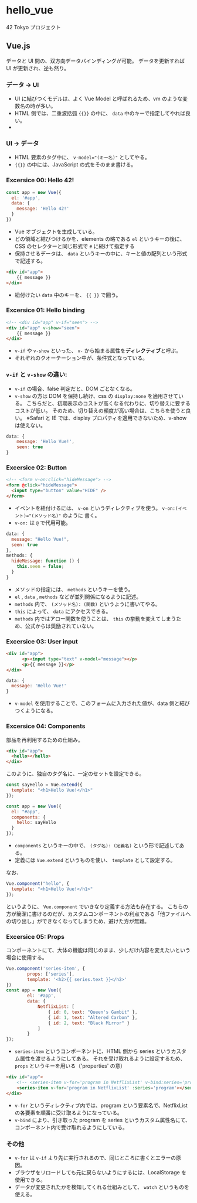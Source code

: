 # hello_vue

42 Tokyo プロジェクト

## Vue.js

データと UI 間の、双方向データバインディングが可能。
データを更新すれば UI が更新され、逆も然り。

### データ → UI

- UI に結びつくモデルは、よく Vue Model と呼ばれるため、vm のような変数名の時が多い。
- HTML 側では、二重波括弧 `{{}}` の中に、 `data` 中のキーで指定してやれば良い。
- 

### UI → データ

- HTML 要素のタグ中に、 `v-model="(キー名)"` としてやる。
- `{{}}` の中には、JavaScript の式をそのまま書ける。

### Excersice 00: Hello 42!

```jsx
const app = new Vue({
  el: '#app',
  data: {
    message: 'Hello 42!'
  }
})
```

- Vue オブジェクトを生成している。
- どの領域と結びつけるかを、elements の略である `el` というキーの後に、CSS のセレクターと同じ形式で `#` に続けて指定する
- 保持させるデータは、 `data` というキーの中に、キーと値の配列という形式で記述する。

```html
<div id="app">
    {{ message }}
</div>
```

- 紐付けたい `data` 中のキーを、 `{{ }}` で囲う。

### Excersice 01: Hello binding

```html
<!-- <div id="app" v-if="seen"> -->
<div id="app" v-show="seen">
    {{ message }}
</div>
```

- `v-if` や `v-show` といった、 `v-` から始まる属性を**ディレクティブ**と呼ぶ。
- それぞれのクオーテーション中が、条件式となっている。

### `v-if` と `v-show` の違い:

- `v-if` の場合、false 判定だと、DOM ごとなくなる。
- `v-show` の方は DOM を保持し続け、css の `display:none` を適用させている。
こちらだと、初期表示のコストが高くなる代わりに、切り替えに要するコストが低い。
そのため、切り替えの頻度が高い場合は、こちらを使うと良い。
※Safari と IE では、display プロパティを適用できないため、v-show は使えない。

```jsx
data: {
	message: 'Hello Vue!',
	seen: true
}
```

### Excersice 02: Button

```html
<!-- <form v-on:click="hideMessage"> -->
<form @click="hideMessage">
  <input type="button" value="HIDE" />
</form>
```

- イベントを紐付けるには、 `v-on` というディレクティブを使う。 `v-on:(イベント)="(メソッド名)"` のように 書く。
- `v-on:` は `@` で代用可能。

```jsx
data: {
  message: "Hello Vue!",
  seen: true
},
methods: {
  hideMessage: function () {
    this.seen = false;
  }
}
```

- メソッドの指定には、 `methods` というキーを使う。
- `el` , `data` , `methods` などが並列関係になるように記述。
- `methods` 内で、 `(メソッド名): (関数)` というように書いてやる。
- `this` によって、 `data` にアクセスできる。
- `methods` 内ではアロー関数を使うことは、 `this` の挙動を変えてしまうため、公式からは奨励されていない。

### Excersice 03: User input

```html
<div id="app">
	  <p><input type="text" v-model="message"></p>
	  <p>{{ message }}</p>
</div>
```

```jsx
data: {
  message: 'Hello Vue!'
}
```

- `v-model` を使用することで、このフォームに入力された値が、data 側と結びつくようになる。

### Excersice 04: Components

部品を再利用するための仕組み。

```html
<div id="app">
  <hello></hello>
</div>
```

このように、独自のタグ名に、一定のセットを設定できる。

```jsx
const sayHello = Vue.extend({
  template: "<h1>Hello Vue!</h1>"
});

const app = new Vue({
  el: "#app",
  components: {
    hello: sayHello
  }
});
```

- `components` というキーの中で、 `(タグ名): (定義名)` という形で記述してある。
- 定義には `Vue.extend` というものを使い、 `template` として設定する。

なお、

```jsx
Vue.component("hello", {
  template: "<h1>Hello Vue!</h1>"
});
```

というように、 `Vue.component` でいきなり定義する方法も存在する。
こちらの方が簡潔に書けるのだが、カスタムコンポーネントの利点である「他ファイルへの切り出し」ができなくなってしまうため、避けた方が無難。

### Excersice 05: Props

コンポーネントにて、大体の機能は同じのまま、少しだけ内容を変えたいという場合に使用する。

```jsx
Vue.component('series-item', {
		props: ['series'],
		template: '<h2>{{ series.text }}</h2>'
})
const app = new Vue({
		el: '#app',
		data: {
			NetflixList: [
				{ id: 0, text: "Queen's Gambit" },
				{ id: 1, text: "Altered Carbon" },
				{ id: 2, text: "Black Mirror" }
			]
		}
});
```

- `series-item` というコンポーネントに、HTML 側から series というカスタム属性を渡せるようにしてある。
それを受け取れるように設定するため、 `props` というキーを用いる（'properties' の意）

```html
<div id="app">
	<!-- <series-item v-for='program in NetflixList' v-bind:series='program'></series-item> -->
	<series-item v-for='program in NetflixList' :series='program'></series-item>
</div>
```

- `v-for` というディレクティブ内では、program という要素名で、NetflixList の各要素を順番に受け取るようになっている。
- `v-bind` により、引き取った program を series というカスタム属性名にて、コンポーネント内で受け取れるようにしている。

### その他

- `v-for` は `v-if` より先に実行されるので、同じところに書くとエラーの原因。
- ブラウザをリロードしても元に戻らないようにするには、LocalStorage を使用できる。
- データが変更されたかを検知してくれる仕組みとして、 `watch` というものを使える。